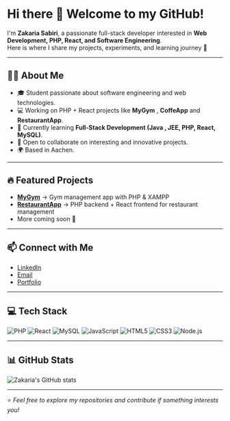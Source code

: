 # Hi there 👋 Welcome to my GitHub!

I'm **Zakaria Sabiri**, a passionate full-stack developer interested in **Web Development, PHP, React, and Software Engineering**.  
Here is where I share my projects, experiments, and learning journey 🚀

---

## 👨‍💻 About Me
- 🎓 Student passionate about software engineering and web technologies.
- 💻 Working on PHP + React projects like **MyGym** , **CoffeApp** and **RestaurantApp**.
- 🌱 Currently learning **Full-Stack Development (Java , JEE, PHP, React, MySQL)**.
- 🤝 Open to collaborate on interesting and innovative projects.
- 🌍 Based in Aachen.

---

## 🔥 Featured Projects
- [**MyGym**](https://github.com/zaka41a/MyGym) → Gym management app with PHP & XAMPP  
- [**RestaurantApp**](https://github.com/zaka41a/RestaurantApp) → PHP backend + React frontend for restaurant management  
- More coming soon 🚀

---

## 📫 Connect with Me
- [LinkedIn](https://www.linkedin.com/in/your-link)  
- [Email](mailto:zaksab98@gmail.com)  
- [Portfolio](https://your-portfolio-link.com)

---

## 💻 Tech Stack
![PHP](https://img.shields.io/badge/PHP-777BB4?style=for-the-badge&logo=php&logoColor=white)
![React](https://img.shields.io/badge/React-20232A?style=for-the-badge&logo=react&logoColor=61DAFB)
![MySQL](https://img.shields.io/badge/MySQL-005C84?style=for-the-badge&logo=mysql&logoColor=white)
![JavaScript](https://img.shields.io/badge/JavaScript-323330?style=for-the-badge&logo=javascript&logoColor=F7DF1E)
![HTML5](https://img.shields.io/badge/HTML5-E34F26?style=for-the-badge&logo=html5&logoColor=white)
![CSS3](https://img.shields.io/badge/CSS3-1572B6?style=for-the-badge&logo=css3&logoColor=white)
![Node.js](https://img.shields.io/badge/Node.js-339933?style=for-the-badge&logo=nodedotjs&logoColor=white)

---

## 📊 GitHub Stats
![Zakaria's GitHub stats](https://github-readme-stats.vercel.app/api?username=zaka41a&show_icons=true&theme=tokyonight)

---

⭐️ *Feel free to explore my repositories and contribute if something interests you!*
